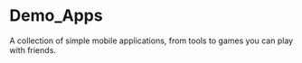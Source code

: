 # Demo_Apps
A collection of simple mobile applications, from tools to games you can play with friends.
